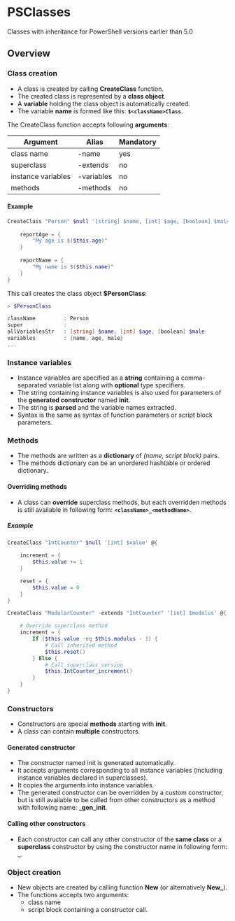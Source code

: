 # PSClasses

Classes with inheritance for PowerShell versions earlier than 5.0

## Overview

### Class creation

- A class is created by calling **CreateClass** function.
- The created class is represented by a **class object**.
- A **variable** holding the class object is automatically created.
- The variable **name** is formed like this: **`$<className>Class`**.

The CreateClass function accepts following **arguments**: 

Argument | Alias | Mandatory
-------- | ----- | ---------
class name | -name | yes
superclass | -extends | no
instance variables | -variables | no
methods | -methods | no

#### Example

```powershell
CreateClass "Person" $null '[string] $name, [int] $age, [boolean] $male' @{
    
    reportAge = {
        "My age is $($this.age)"
    }
    
    reportName = {
        "My name is $($this.name)"
    }
}
```

This call creates the class object **$PersonClass**:

```powershell
> $PersonClass

className         : Person
super             :
allVariablesStr   : [string] $name, [int] $age, [boolean] $male
variables         : {name, age, male}
...
```

### Instance variables

- Instance variables are specified as a **string** containing a comma-separated variable list along with **optional** type specifiers.
- The string containing instance variables is also used for parameters of the **generated constructor** named **init**. 
- The string is **parsed** and the variable names extracted.
- Syntax is the same as syntax of function parameters or script block parameters.

### Methods

- The methods are written as a **dictionary** of *(name, script block)* pairs.
- The methods dictionary can be an unordered hashtable or ordered dictionary.

#### Overriding methods

- A class can **override** superclass methods, but each overridden methods is still available in following form: **`<className>_<methodName>`**.

##### Example

```powershell
CreateClass "IntCounter" $null '[int] $value' @{
    
    increment = {
        $this.value += 1
    }

    reset = {
        $this.value = 0
    }
}

CreateClass "ModularCounter" -extends "IntCounter" '[int] $modulus' @{

    # Override superclass method
    increment = {
        If ($this.value -eq $this.modulus - 1) {
            # Call inherited method
            $this.reset()
        } Else {
            # Call superclass version
            $this.IntCounter_increment()
        }
    }
}
```

### Constructors

- Constructors are special **methods** starting with **init**.
- A class can contain **multiple** constructors.

#### Generated constructor

- The constructor named init is generated automatically. 
- It accepts arguments corresponding to all instance variables (including instance variables declared in superclasses).
- It copies the arguments into instance variables. 
- The generated constructor can be overridden by a custom constructor, but is still available to be called from other constructors as a method with following name: **<className>_gen_init**.

#### Calling other constructors

- Each constructor can call any other constructor of the **same class** or a **superclass** constructor by using the constructor name in following form: **<className>_<constructorName>**.

### Object creation

- New objects are created by calling function **New** (or alternatively **New_**). 
- The functions accepts two arguments:
  - class name 
  - script block containing a constructor call.